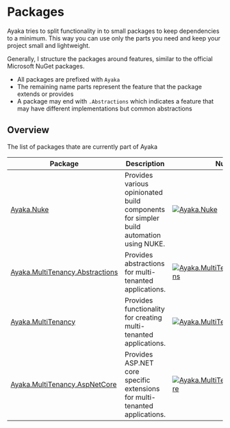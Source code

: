# Packages

Ayaka tries to split functionality in to small packages to keep dependencies to a minimum. This way you can use only the parts you need and keep your project small and lightweight.

Generally, I structure the packages around features, similar to the official Microsoft NuGet packages.

* All packages are prefixed with `Ayaka`
* The remaining name parts represent the feature that the package extends or provides
* A package may end with `.Abstractions` which indicates a feature that may have different implementations but common abstractions

## Overview

The list of packages thate are currently part of Ayaka

| Package                           | Description                                                                            | NuGet                                                                                                                                                            |
|-----------------------------------|----------------------------------------------------------------------------------------|------------------------------------------------------------------------------------------------------------------------------------------------------------------|
| [Ayaka.Nuke]                      | Provides various opinionated build components for simpler build automation using NUKE. | [![Ayaka.Nuke](https://img.shields.io/nuget/v/Ayaka.Nuke)](https://nuget.org/packages/Ayaka.Nuke)                                                                |
| [Ayaka.MultiTenancy.Abstractions] | Provides abstractions for multi-tenanted applications.                                 | [![Ayaka.MultiTenancy.Abstractions](https://img.shields.io/nuget/v/Ayaka.MultiTenancy.Abstractions)](https://nuget.org/packages/Ayaka.MultiTenancy.Abstractions) |
| [Ayaka.MultiTenancy]              | Provides functionality for creating multi-tenanted applications.                       | [![Ayaka.MultiTenancy](https://img.shields.io/nuget/v/Ayaka.MultiTenancy)](https://nuget.org/packages/Ayaka.MultiTenancy)                                        |
| [Ayaka.MultiTenancy.AspNetCore]   | Provides ASP.NET core specific extensions for multi-tenanted applications.             | [![Ayaka.MultiTenancy.AspNetCore](https://img.shields.io/nuget/v/Ayaka.MultiTenancy.AspNetCore)](https://nuget.org/packages/Ayaka.MultiTenancy.AspNetCore)       |

[Ayaka.Nuke]: ./packages/nuke/index
[Ayaka.MultiTenancy.Abstractions]: ./packages/multi-tenancy/index
[Ayaka.MultiTenancy]: ./packages/multi-tenancy/index
[Ayaka.MultiTenancy.AspNetCore]: ./packages/multi-tenancy/index
